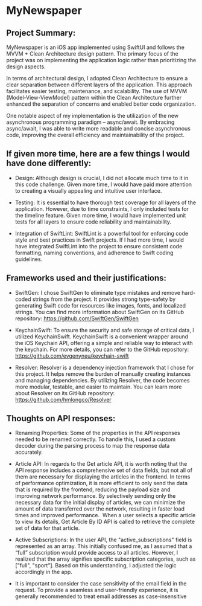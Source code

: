# MyNewspaper

## Project Summary:
MyNewspaper is an iOS app implemented using SwiftUI and follows the MVVM + Clean Architecture design pattern. The primary focus of the project was on implementing the application logic rather than prioritizing the design aspects.

In terms of architectural design, I adopted Clean Architecture to ensure a clear separation between different layers of the application. This approach facilitates easier testing, maintenance, and scalability. The use of MVVM (Model-View-ViewModel) pattern within the Clean Architecture further enhanced the separation of concerns and enabled better code organization.

One notable aspect of my implementation is the utilization of the new asynchronous programming paradigm – async/await. By embracing async/await, I was able to write more readable and concise asynchronous code, improving the overall efficiency and maintainability of the project.

## If given more time, here are a few things I would have done differently:

- Design: Although design is crucial, I did not allocate much time to it in this code challenge. Given more time, I would have paid more attention to creating a visually appealing and intuitive user interface.

- Testing: It is essential to have thorough test coverage for all layers of the application. However, due to time constraints, I only included tests for the timeline feature. Given more time, I would have implemented unit tests for all layers to ensure code reliability and maintainability.

- Integration of SwiftLint: SwiftLint is a powerful tool for enforcing code style and best practices in Swift projects. If I had more time, I would have integrated SwiftLint into the project to ensure consistent code formatting, naming conventions, and adherence to Swift coding guidelines.

## Frameworks used and their justifications:

- SwiftGen: I chose SwiftGen to eliminate type mistakes and remove hard-coded strings from the project. It provides strong type-safety by generating Swift code for resources like images, fonts, and localized strings. You can find more information about SwiftGen on its GitHub repository: https://github.com/SwiftGen/SwiftGen

- KeychainSwift: To ensure the security and safe storage of critical data, I utilized KeychainSwift. KeychainSwift is a convenient wrapper around the iOS Keychain API, offering a simple and reliable way to interact with the keychain. For more details, you can refer to the GitHub repository: https://github.com/evgenyneu/keychain-swift

- Resolver: Resolver is a dependency injection framework that I chose for this project. It helps remove the burden of manually creating instances and managing dependencies. By utilizing Resolver, the code becomes more modular, testable, and easier to maintain. You can learn more about Resolver on its GitHub repository: https://github.com/hmlongco/Resolver

## Thoughts on API responses:

- Renaming Properties: Some of the properties in the API responses needed to be renamed correctly. To handle this, I used a custom decoder during the parsing process to map the response data accurately.

- Article API: In regards to the Get article API, it is worth noting that the API response includes a comprehensive set of data fields, but not all of them are necessary for displaying the articles in the frontend. In terms of performance optimization, it is more efficient to only send the data that is required by the frontend, reducing the payload size and improving network performance.
By selectively sending only the necessary data for the initial display of articles, we can minimize the amount of data transferred over the network, resulting in faster load times and improved performance.
 When a user selects a specific article to view its details, Get Article By ID API is called to retrieve the complete set of data for that article.  

- Active Subscriptions: In the user API, the "active_subscriptions" field is represented as an array. This initially confused me, as I assumed that a “full” subscription would provide access to all articles. However, I realized that the array signifies specific subscription categories, such as ["full", "sport"]. Based on this understanding, I adjusted the logic accordingly in the app.

- It is important to consider the case sensitivity of the email field in the request. To provide a seamless and user-friendly experience, it is generally recommended to treat email addresses as case-insensitive
